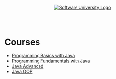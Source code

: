   <p align="center">
        <a href="https://softuni.bg/curriculum" target="_blank">
            <img src="https://softuni.bg/content/images/svg-logos/software-university-logo.svg?sanitize=true"
                alt="Software University Logo">
        </a>
    </p>
    <br>
    <br>
    <h1>Courses</h1>
    <ul>
        <li><a href="https://github.com/beinsaduno/SoftUni-Software-Engineering/tree/main/Java/M01JavaProgrammingBasics"
                target="_blank">Programming Basics with Java</a>
        </li>
        <li><a href="https://github.com/beinsaduno/SoftUni-Software-Engineering/tree/main/Java/M02JavaFundamentals"
                target="_blank">Programming Fundamentals with Java</a>
        </li>
        <li><a href="https://github.com/beinsaduno/SoftUni-Software-Engineering/tree/main/Java/M03JavaAdvanced"
                target="_blank">Java Advanced</a>
        </li>
        <li><a href="https://github.com/beinsaduno/SoftUni-Software-Engineering/tree/main/Java/M04JavaOOP"
                target="_blank">Java OOP</a>
        </li>
    </ul>
